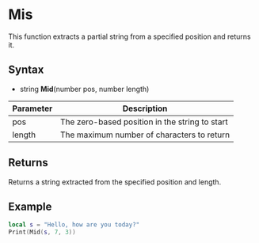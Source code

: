 # Mis

This function extracts a partial string from a specified position and returns it.

## Syntax

- string **Mid**(number pos, number length)

| Parameter | Description |
| --- | --- |
| pos | The zero-based position in the string to start |
| length | The maximum number of characters to return |

## Returns
Returns a string extracted from the specified position and length.

## Example

```lua
local s = "Hello, how are you today?"
Print(Mid(s, 7, 3))
```
